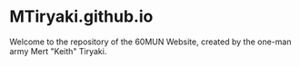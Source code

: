 # MTiryaki.github.io

Welcome to the repository of the 60MUN Website, created by the one-man army Mert "Keith" Tiryaki.
